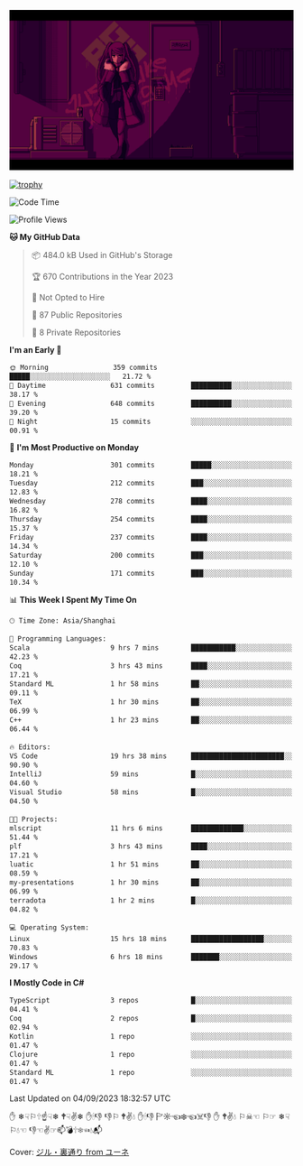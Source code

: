 ![](imgs/main.png)

[![trophy](https://github-profile-trophy.vercel.app/?username=NeilKleistGao&theme=dracula)](https://github.com/ryo-ma/github-profile-trophy)

<!--START_SECTION:waka-->
![Code Time](http://img.shields.io/badge/Code%20Time-21%20hrs%2036%20mins-blue)

![Profile Views](http://img.shields.io/badge/Profile%20Views-81-blue)

**🐱 My GitHub Data** 

> 📦 484.0 kB Used in GitHub's Storage 
 > 
> 🏆 670 Contributions in the Year 2023
 > 
> 🚫 Not Opted to Hire
 > 
> 📜 87 Public Repositories 
 > 
> 🔑 8 Private Repositories 
 > 
**I'm an Early 🐤** 

```text
🌞 Morning                359 commits         █████░░░░░░░░░░░░░░░░░░░░   21.72 % 
🌆 Daytime                631 commits         ██████████░░░░░░░░░░░░░░░   38.17 % 
🌃 Evening                648 commits         ██████████░░░░░░░░░░░░░░░   39.20 % 
🌙 Night                  15 commits          ░░░░░░░░░░░░░░░░░░░░░░░░░   00.91 % 
```
📅 **I'm Most Productive on Monday** 

```text
Monday                   301 commits         █████░░░░░░░░░░░░░░░░░░░░   18.21 % 
Tuesday                  212 commits         ███░░░░░░░░░░░░░░░░░░░░░░   12.83 % 
Wednesday                278 commits         ████░░░░░░░░░░░░░░░░░░░░░   16.82 % 
Thursday                 254 commits         ████░░░░░░░░░░░░░░░░░░░░░   15.37 % 
Friday                   237 commits         ████░░░░░░░░░░░░░░░░░░░░░   14.34 % 
Saturday                 200 commits         ███░░░░░░░░░░░░░░░░░░░░░░   12.10 % 
Sunday                   171 commits         ███░░░░░░░░░░░░░░░░░░░░░░   10.34 % 
```


📊 **This Week I Spent My Time On** 

```text
🕑︎ Time Zone: Asia/Shanghai

💬 Programming Languages: 
Scala                    9 hrs 7 mins        ███████████░░░░░░░░░░░░░░   42.23 % 
Coq                      3 hrs 43 mins       ████░░░░░░░░░░░░░░░░░░░░░   17.21 % 
Standard ML              1 hr 58 mins        ██░░░░░░░░░░░░░░░░░░░░░░░   09.11 % 
TeX                      1 hr 30 mins        ██░░░░░░░░░░░░░░░░░░░░░░░   06.99 % 
C++                      1 hr 23 mins        ██░░░░░░░░░░░░░░░░░░░░░░░   06.44 % 

🔥 Editors: 
VS Code                  19 hrs 38 mins      ███████████████████████░░   90.90 % 
IntelliJ                 59 mins             █░░░░░░░░░░░░░░░░░░░░░░░░   04.60 % 
Visual Studio            58 mins             █░░░░░░░░░░░░░░░░░░░░░░░░   04.50 % 

🐱‍💻 Projects: 
mlscript                 11 hrs 6 mins       █████████████░░░░░░░░░░░░   51.44 % 
plf                      3 hrs 43 mins       ████░░░░░░░░░░░░░░░░░░░░░   17.21 % 
luatic                   1 hr 51 mins        ██░░░░░░░░░░░░░░░░░░░░░░░   08.59 % 
my-presentations         1 hr 30 mins        ██░░░░░░░░░░░░░░░░░░░░░░░   06.99 % 
terradota                1 hr 2 mins         █░░░░░░░░░░░░░░░░░░░░░░░░   04.82 % 

💻 Operating System: 
Linux                    15 hrs 18 mins      ██████████████████░░░░░░░   70.83 % 
Windows                  6 hrs 18 mins       ███████░░░░░░░░░░░░░░░░░░   29.17 % 
```

**I Mostly Code in C#** 

```text
TypeScript               3 repos             █░░░░░░░░░░░░░░░░░░░░░░░░   04.41 % 
Coq                      2 repos             █░░░░░░░░░░░░░░░░░░░░░░░░   02.94 % 
Kotlin                   1 repo              ░░░░░░░░░░░░░░░░░░░░░░░░░   01.47 % 
Clojure                  1 repo              ░░░░░░░░░░░░░░░░░░░░░░░░░   01.47 % 
Standard ML              1 repo              ░░░░░░░░░░░░░░░░░░░░░░░░░   01.47 % 
```




 Last Updated on 04/09/2023 18:32:57 UTC
<!--END_SECTION:waka-->

✋ ❄☟⚐🕆☝☟❄ 🕈☟✌❄ ✋🕯👎 👎⚐ 🕈✌💧 ✋🕯👎 🏱☼☜❄☜☠👎 ✋ 🕈✌💧 ⚐☠☜ ⚐☞ ❄☟⚐💧☜ 👎☜✌☞📫💣🕆❄☜💧📬

Cover: [ジル・裏通り from ユーネ](https://www.pixiv.net/artworks/62127066)
